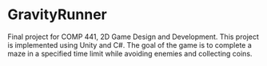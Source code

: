 # GravityRunner

Final project for COMP 441, 2D Game Design and Development. This project is implemented using Unity and C#. The goal of the game is to complete a maze in a
specified time limit while avoiding enemies and collecting coins.
